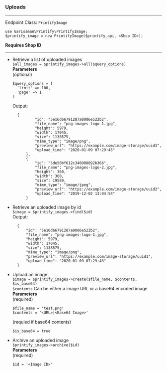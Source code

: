 ### Uploads
----

Endpoint Class: `PrintifyImage`
```
use Garissman\Printify\PrintifyImage;
$printify_image = new PrintifyImage($printify_api, <Shop ID>);
```
**Requires Shop ID**

----

* Retrieve a list of uploaded images
  <br />
  `$all_images = $printify_images->all($query_options)`
  <br />
  **Parameters**
  <br />
  (optional) 
  ```
  $query_options = [
    'limit' => 100,
    'page' => 1
  ]
  ```
  Output:
  ```
    {
            "id": "5e16d66791287a0006e522b2",
            "file_name": "png-images-logo-1.jpg",
            "height": 5979,
            "width": 17045,
            "size": 1138575,
            "mime_type": "image/png",
            "preview_url": "https://example.com/image-storage/uuid1",
            "upload_time": "2020-01-09 07:29:43"
        },
        {
            "id": "5de50bf612c348000892b366",
            "file_name": "png-images-logo-2.jpg",
            "height": 360,
            "width": 360,
            "size": 19589,
            "mime_type": "image/jpeg",
            "preview_url": "https://example.com/image-storage/uuid2",
            "upload_time": "2019-12-02 13:04:54"
        }
  ```
* Retrieve an uploaded image by id
  <br />
  `$image = $printify_images->find($id)`
  <br />
  Output:
  ```
    {
        "id": "5e16d66791287a0006e522b2",
        "file_name": "png-images-logo-1.jpg",
        "height": 5979,
        "width": 17045,
        "size": 1138575,
        "mime_type": "image/png",
        "preview_url": "https://example.com/image-storage/uuid1",
        "upload_time": "2020-01-09 07:29:43"
    }
  ```
* Upload an image
  <br />
  `$image = $printify_images->create($file_name, $contents, $is_base64)`
  <br />
  `$contents` Can be either a image URL or a base64 encoded image
  <br />
  **Parameters**
  <br />
  (required)
  ```
  $file_name = 'test.png'
  $contents = '<URL>|<Base64 Image>'
  ```
  (requied if base64 contents)
  ```
  $is_base64 = true
  ```
* Archive an uploaded image
  <br />
  `$printify_images->archive($id)`
  <br />
  **Parameters**
  <br />
  (required)
  ```
  $id = '<Image ID>'
  ```
